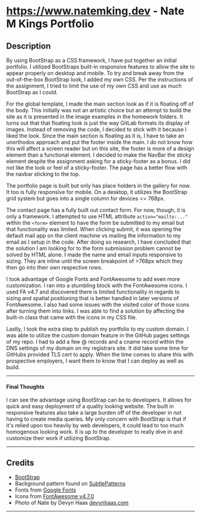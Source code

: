 # https://www.natemking.dev - Nate M Kings Portfolio

## Description

By using BootStrap as a CSS framework, I have put together an initial portfolio. I utilized BootStraps built-in responsive features to allow the site to appear properly on desktop and mobile. To try and break away from the out-of-the-box BootStrap look, I added my own CSS. Per the instructions of the assignment, I tried to limit the use of my own CSS and use as much BootStrap as I could.

For the global template, I made the main section look as if it is floating off of the body. This initially was not an artistic choice but an attempt to build the site as it is presented in the image examples in the homework folders. It turns out that that floating look is just the way GitLab formats its display of images. Instead of removing the code, I decided to stick with it because I liked the look. Since the main section is floating as it is, I have to take an unorthodox approach and put the footer inside the main. I do not know how this will affect a screen reader but on this site, the footer is more of a design element than a functional element. I decided to make the NavBar the sticky element despite the assignment asking for a sticky-footer as a bonus. I did not like the look or feel of a sticky-footer. The page has a better flow with the navbar sticking to the top.

The portfolio page is built but only has place holders in the gallery for now. It too is fully responsive for mobile. On a desktop, it utilizes the BootStrap grid system but goes into a single column for devices <= 768px.

The contact page has a fully built out contact form. For now, though, it is only a framework. I attempted to use HTML attribute `action="mailto:..."` within the `<form>` element to have the form be submitted to my email but that functionality was limited. When clicking submit, it was opening the default mail app on the client machine vs mailing the information to my email as I setup in the code. After doing so research, I have concluded that the solution I am looking for to the form submission problem cannot be solved by HTML alone. I made the name and email inputs responsive to sizing. They are inline until the screen breakpoint of >768px which they then go into their own respective rows. 

I took advantage of Google Fonts and FontAwesome to add even more customization. I ran into a stumbling block with the FontAwesome icons. I used FA v4.7 and discovered there is limited functionality in regards to sizing and spatial positioning that is better handled in later versions of FontAwesome. I also had some issues with the visited color of those icons after turning them into links. I was able to find a solution by affecting the built-in class that came with the icons in my CSS file.

Lastly, I took the extra step to publish my portfolio to my custom domain. I was able to utilize the custom domain feature in the GitHub pages settings of my repo. I had to add a few @ records and a cname record within the DNS settings of my domain on my registrars site. It did take some time for GitHubs provided TLS cert to apply.  When the time comes to share this with prospective employers, I want them to know that I can deploy as well as build. 

---

#### Final Thoughts
I can see the advantage using BootStrap can be to developers. It allows for quick and easy deployment of a quality looking website. The built in responsive features also take a large burden off of the developer in not having to create media queries. My only concern with BootStrap is that if it's relied upon too heavily by web developers, it could lead to too much homogenous looking work. It is up to the developer to really dive in and customize their work if utilizing BootStrap.

---

## Credits
 * [BootStrap](https://www.getbootstrap.com)
 * Background pattern found on [SubtlePatterns](https://www.subtlepatterns.com/)
 * Fonts from [Google Fonts](https://fonts.google.com)
 * Icons from [FontAwesome v4.7.0](https://fontawesome.com/v4.7.0/icons/)
 * Photo of Nate by Devyn Haas [devynhaas.com](http://www.devynhaas.com)

---